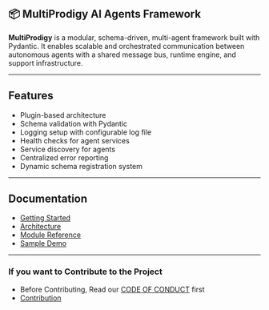 ## 📦 MultiProdigy AI Agents Framework

**MultiProdigy** is a modular, schema-driven, multi-agent framework built with Pydantic. It enables scalable and orchestrated communication between autonomous agents with a shared message bus, runtime engine, and support infrastructure.

------

## Features

- Plugin-based architecture
- Schema validation with Pydantic
- Logging setup with configurable log file
- Health checks for agent services
- Service discovery for agents
- Centralized error reporting
- Dynamic schema registration system

-------

## Documentation

- [Getting Started](https://github.com/Abhay-Cerberus/MultiProdigy/blob/main/docs/getting_started.md)  
- [Architecture](https://github.com/Abhay-Cerberus/MultiProdigy/blob/main/docs/architecture.md)  
- [Module Reference](https://github.com/Abhay-Cerberus/MultiProdigy/blob/main/docs/modules_reference.md)  
- [Sample Demo](https://github.com/Abhay-Cerberus/MultiProdigy/blob/main/docs/sample_agent_demo.md) 

--------

### If you want to Contribute to the Project

- Before Contributing, Read our [CODE OF CONDUCT](https://github.com/Abhay-Cerberus/MultiProdigy/blob/main/CODE_OF_CONDUCT.md) first
- [Contribution](https://github.com/Abhay-Cerberus/MultiProdigy/blob/main/CONTRIBUTING.md)
